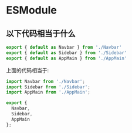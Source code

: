 # ESModule

## 以下代码相当于什么
```js
export { default as Navbar } from './Navbar'
export { default as Sidebar } from './Sidebar'
export { default as AppMain } from './AppMain'
```
上面的代码相当于:
```js
import Navbar from './Navbar';
import Sidebar from './Sidebar';
import AppMain from './AppMain';

export {
  Navbar,
  Sidebar,
  AppMain
};
```